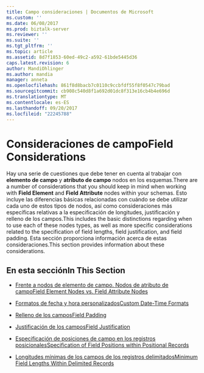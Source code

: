 ```yaml
---
title: Campo consideraciones | Documentos de Microsoft
ms.custom: ''
ms.date: 06/08/2017
ms.prod: biztalk-server
ms.reviewer: ''
ms.suite: ''
ms.tgt_pltfrm: ''
ms.topic: article
ms.assetid: 8d7f1853-60ed-49c2-a592-61bde5445d36
caps.latest.revision: 6
author: MandiOhlinger
ms.author: mandia
manager: anneta
ms.openlocfilehash: 861f8d8bacb7c0110c9ccbfdf55f8f0547c79bad
ms.sourcegitcommit: cb908c540d8f1a692d01dc8f313e16cb4b4e696d
ms.translationtype: MT
ms.contentlocale: es-ES
ms.lasthandoff: 09/20/2017
ms.locfileid: "22245788"
---
```

# <a name="field-considerations"></a><span data-ttu-id="14ce6-102">Consideraciones de campo</span><span class="sxs-lookup"><span data-stu-id="14ce6-102">Field Considerations</span></span>
<span data-ttu-id="14ce6-103">Hay una serie de cuestiones que debe tener en cuenta al trabajar con **elemento de campo** y **atributo de campo** nodos en los esquemas.</span><span class="sxs-lookup"><span data-stu-id="14ce6-103">There are a number of considerations that you should keep in mind when working with **Field Element** and **Field Attribute** nodes within your schemas.</span></span> <span data-ttu-id="14ce6-104">Esto incluye las diferencias básicas relacionadas con cuándo se debe utilizar cada uno de estos tipos de nodos, así como consideraciones más específicas relativas a la especificación de longitudes, justificación y relleno de los campos.</span><span class="sxs-lookup"><span data-stu-id="14ce6-104">This includes the basic distinctions regarding when to use each of these nodes types, as well as more specific considerations related to the specification of field lengths, field justification, and field padding.</span></span> <span data-ttu-id="14ce6-105">Esta sección proporciona información acerca de estas consideraciones.</span><span class="sxs-lookup"><span data-stu-id="14ce6-105">This section provides information about these considerations.</span></span>  
  
## <a name="in-this-section"></a><span data-ttu-id="14ce6-106">En esta sección</span><span class="sxs-lookup"><span data-stu-id="14ce6-106">In This Section</span></span>  
  
-   [<span data-ttu-id="14ce6-107">Frente a nodos de elemento de campo. Nodos de atributo de campo</span><span class="sxs-lookup"><span data-stu-id="14ce6-107">Field Element Nodes vs. Field Attribute Nodes</span></span>](../core/field-element-nodes-vs-field-attribute-nodes.md)  
  
-   [<span data-ttu-id="14ce6-108">Formatos de fecha y hora personalizados</span><span class="sxs-lookup"><span data-stu-id="14ce6-108">Custom Date-Time Formats</span></span>](../core/custom-date-time-formats.md)  
  
-   [<span data-ttu-id="14ce6-109">Relleno de los campos</span><span class="sxs-lookup"><span data-stu-id="14ce6-109">Field Padding</span></span>](../core/field-padding.md)  
  
-   [<span data-ttu-id="14ce6-110">Justificación de los campos</span><span class="sxs-lookup"><span data-stu-id="14ce6-110">Field Justification</span></span>](../core/field-justification.md)  
  
-   [<span data-ttu-id="14ce6-111">Especificación de posiciones de campo en los registros posicionales</span><span class="sxs-lookup"><span data-stu-id="14ce6-111">Specification of Field Positions within Positional Records</span></span>](../core/specification-of-field-positions-within-positional-records.md)  
  
-   [<span data-ttu-id="14ce6-112">Longitudes mínimas de los campos de los registros delimitados</span><span class="sxs-lookup"><span data-stu-id="14ce6-112">Minimum Field Lengths Within Delimited Records</span></span>](../core/minimum-field-lengths-within-delimited-records.md)